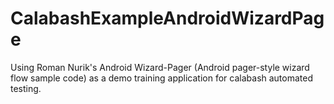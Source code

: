 CalabashExampleAndroidWizardPage
================================


Using Roman Nurik's Android Wizard-Pager (Android pager-style wizard flow sample code) as a demo training application for
calabash automated testing.   
